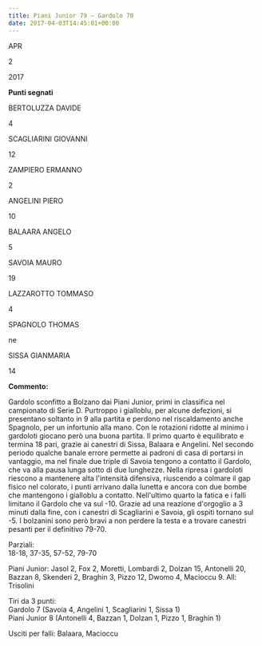 ```yaml
---
title: Piani Junior 79 – Gardolo 70
date: 2017-04-03T14:45:01+00:00
---
```

APR

2

2017

**Punti segnati**

BERTOLUZZA DAVIDE

4

SCAGLIARINI GIOVANNI

12

ZAMPIERO ERMANNO

2

ANGELINI PIERO

10

BALAARA ANGELO

5

SAVOIA MAURO

19

LAZZAROTTO TOMMASO

4

SPAGNOLO THOMAS

ne

SISSA GIANMARIA

14

**Commento:**

Gardolo sconfitto a Bolzano dai Piani Junior, primi in classifica nel campionato di Serie D. Purtroppo i gialloblu, per alcune defezioni, si presentano soltanto in 9 alla partita e perdono nel riscaldamento anche Spagnolo, per un infortunio alla mano. Con le rotazioni ridotte al minimo i gardoloti giocano però una buona partita. Il primo quarto è equilibrato e termina 18 pari, grazie ai canestri di Sissa, Balaara e Angelini. Nel secondo periodo qualche banale errore permette ai padroni di casa di portarsi in vantaggio, ma nel finale due triple di Savoia tengono a contatto il Gardolo, che va alla pausa lunga sotto di due lunghezze. Nella ripresa i gardoloti riescono a mantenere alta l'intensità difensiva, riuscendo a colmare il gap fisico nel colorato, i punti arrivano dalla lunetta e ancora con due bombe che mantengono i gialloblu a contatto. Nell'ultimo quarto la fatica e i falli limitano il Gardolo che va sul -10. Grazie ad una reazione d'orgoglio a 3 minuti dalla fine, con i canestri di Scagliarini e Savoia, gli ospiti tornano sul -5. I bolzanini sono però bravi a non perdere la testa e a trovare canestri pesanti per il definitivo 79-70.

Parziali:  
18-18, 37-35, 57-52, 79-70

Piani Junior: Jasol 2, Fox 2, Moretti, Lombardi 2, Dolzan 15, Antonelli 20, Bazzan 8, Skenderi 2, Braghin 3, Pizzo 12, Dwomo 4, Macioccu 9. All: Trisolini

Tiri da 3 punti:  
Gardolo 7 (Savoia 4, Angelini 1, Scagliarini 1, Sissa 1)  
Piani Junior 8 (Antonelli 4, Bazzan 1, Dolzan 1, Pizzo 1, Braghin 1)

Usciti per falli: Balaara, Macioccu